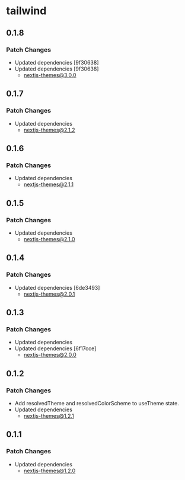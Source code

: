 # tailwind

## 0.1.8

### Patch Changes

- Updated dependencies [9f30638]
- Updated dependencies [9f30638]
  - nextjs-themes@3.0.0

## 0.1.7

### Patch Changes

- Updated dependencies
  - nextjs-themes@2.1.2

## 0.1.6

### Patch Changes

- Updated dependencies
  - nextjs-themes@2.1.1

## 0.1.5

### Patch Changes

- Updated dependencies
  - nextjs-themes@2.1.0

## 0.1.4

### Patch Changes

- Updated dependencies [6de3493]
  - nextjs-themes@2.0.1

## 0.1.3

### Patch Changes

- Updated dependencies
- Updated dependencies [6f17cce]
  - nextjs-themes@2.0.0

## 0.1.2

### Patch Changes

- Add resolvedTheme and resolvedColorScheme to useTheme state.
- Updated dependencies
  - nextjs-themes@1.2.1

## 0.1.1

### Patch Changes

- Updated dependencies
  - nextjs-themes@1.2.0
